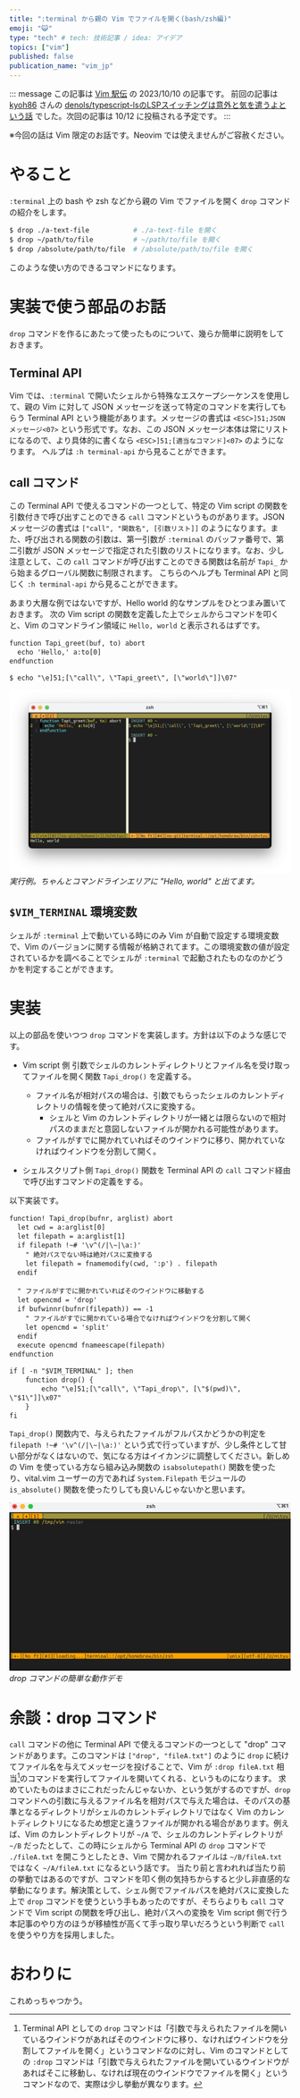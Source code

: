 ```yaml
---
title: ":terminal から親の Vim でファイルを開く(bash/zsh編)"
emoji: "😺"
type: "tech" # tech: 技術記事 / idea: アイデア
topics: ["vim"]
published: false
publication_name: "vim_jp"
---
```



::: message
この記事は [Vim 駅伝](https://vim-jp.org/ekiden/) の 2023/10/10 の記事です。
前回の記事は [kyoh86](https://zenn.dev/kyoh86) さんの [denols/typescript-lsのLSPスイッチングは意外と気を遣うよという話](https://zenn.dev/vim_jp/articles/69d26e3f7b0e35) でした。次回の記事は 10/12 に投稿される予定です。
:::

※今回の話は Vim 限定のお話です。Neovim では使えませんがご容赦ください。

# やること

`:terminal` 上の bash や zsh などから親の Vim でファイルを開く `drop` コマンドの紹介をします。

```sh
$ drop ./a-text-file           # ./a-text-file を開く
$ drop ~/path/to/file          # ~/path/to/file を開く
$ drop /absolute/path/to/file  # /absolute/path/to/file を開く
```

このような使い方のできるコマンドになります。

# 実装で使う部品のお話

`drop` コマンドを作るにあたって使ったものについて、幾らか簡単に説明をしておきます。

## Terminal API

Vim では、`:terminal` で開いたシェルから特殊なエスケープシーケンスを使用して、親の Vim に対して JSON メッセージを送って特定のコマンドを実行してもらう Terminal API という機能があります。メッセージの書式は `<ESC>]51;JSON メッセージ<07>` という形式です。なお、この JSON メッセージ本体は常にリストになるので、より具体的に書くなら `<ESC>]51;[適当なコマンド]<07>` のようになります。
ヘルプは `:h terminal-api` から見ることができます。


## call コマンド

この Terminal API で使えるコマンドの一つとして、特定の Vim script の関数を引数付きで呼び出すことのできる `call` コマンドというものがあります。JSON メッセージの書式は `["call", "関数名", [引数リスト]]` のようになります。また、呼び出される関数の引数は、第一引数が `:terminal` のバッファ番号で、第二引数が JSON メッセージで指定された引数のリストになります。なお、少し注意として、この `call` コマンドが呼び出すことのできる関数は名前が `Tapi_` から始まるグローバル関数に制限されます。
こちらのヘルプも Terminal API と同じく `:h terminal-api` から見ることができます。

あまり大層な例ではないですが、Hello world 的なサンプルをひとつまみ置いておきます。
次の Vim script の関数を定義した上でシェルからコマンドを叩くと、Vim のコマンドライン領域に `Hello, world` と表示されるはずです。

```vim:Vim script
function Tapi_greet(buf, to) abort
  echo 'Hello,' a:to[0]
endfunction
```

```sh:コマンドライン
$ echo "\e]51;[\"call\", \"Tapi_greet\", [\"world\"]]\07"
```

![](/images/vim-drop-command-tapi-helloworld-sh.png)
*実行例。ちゃんとコマンドラインエリアに "Hello, world" と出てます。*

## `$VIM_TERMINAL` 環境変数

シェルが `:terminal` 上で動いている時にのみ Vim が自動で設定する環境変数で、Vim のバージョンに関する情報が格納されてます。この環境変数の値が設定されているかを調べることでシェルが `:terminal` で起動されたものなのかどうかを判定することができます。


# 実装

以上の部品を使いつつ `drop` コマンドを実装します。方針は以下のような感じです。

- Vim script 側
    引数でシェルのカレントディレクトリとファイル名を受け取ってファイルを開く関数 `Tapi_drop()` を定義する。
    - ファイル名が相対パスの場合は、引数でもらったシェルのカレントディレクトリの情報を使って絶対パスに変換する。
        - シェルと Vim のカレントディレクトリが一緒とは限らないので相対パスのままだと意図しないファイルが開かれる可能性があります。
    - ファイルがすでに開かれていればそのウインドウに移り、開かれていなければウインドウを分割して開く。

- シェルスクリプト側
    `Tapi_drop()` 関数を Terminal API の `call` コマンド経由で呼び出すコマンドの定義をする。

以下実装です。

```vim:.vimrc など
function! Tapi_drop(bufnr, arglist) abort
  let cwd = a:arglist[0]
  let filepath = a:arglist[1]
  if filepath !~# '\v^(/|\~|\a:)'
    " 絶対パスでない時は絶対パスに変換する
    let filepath = fnamemodify(cwd, ':p') . filepath
  endif

  " ファイルがすでに開かれていればそのウインドウに移動する
  let opencmd = 'drop'
  if bufwinnr(bufnr(filepath)) == -1
    " ファイルがすでに開かれている場合でなければウインドウを分割して開く
    let opencmd = 'split'
  endif
  execute opencmd fnameescape(filepath)
endfunction
```

```bash:.bashrc など
if [ -n "$VIM_TERMINAL" ]; then
	function drop() {
		echo "\e]51;[\"call\", \"Tapi_drop\", [\"$(pwd)\", \"$1\"]]\x07"
	}
fi
```


`Tapi_drop()` 関数内で、与えられたファイルがフルパスかどうかの判定を `filepath !~# '\v^(/|\~|\a:)'` という式で行っていますが、少し条件として甘い部分がなくはないので、気になる方はイイカンジに調整してください。新しめの Vim を使っている方なら組み込み関数の `isabsolutepath()` 関数を使ったり、vital.vim ユーザーの方であれば `System.Filepath` モジュールの `is_absolute()` 関数を使ったりしても良いんじゃないかと思います。

![](/images/vim-drop-command-demo.gif)
*drop コマンドの簡単な動作デモ*


# 余談：drop コマンド

`call` コマンドの他に Terminal API で使えるコマンドの一つとして "drop" コマンドがあります。このコマンドは `["drop", "fileA.txt"]` のように `drop` に続けてファイル名を与えてメッセージを投げることで、Vim が `:drop fileA.txt` 相当[^1]のコマンドを実行してファイルを開いてくれる、というものになります。
求めていたものはまさにこれだったんじゃないか、という気がするのですが、`drop` コマンドへの引数に与えるファイル名を相対パスで与えた場合は、そのパスの基準となるディレクトリがシェルのカレントディレクトリではなく Vim のカレントディレクトリになるため想定と違うファイルが開かれる場合があります。例えば、Vim のカレントディレクトリが `~/A` で、シェルのカレントディレクトリが `~/B` だったとして、この時にシェルから Terminal API の `drop` コマンドで `./fileA.txt` を開こうとしたとき、Vim で開かれるファイルは `~/B/fileA.txt` ではなく `~/A/fileA.txt` になるという話です。
当たり前と言われれば当たり前の挙動ではあるのですが、コマンドを叩く側の気持ちからすると少し非直感的な挙動になります。解決策として、シェル側でファイルパスを絶対パスに変換した上で `drop` コマンドを使うという手もあったのですが、そちらよりも `call` コマンドで Vim script の関数を呼び出し、絶対パスへの変換を Vim script 側で行う本記事のやり方のほうが移植性が高くて手っ取り早いだろうという判断で `call` を使うやり方を採用しました。


# おわりに

これめっちゃつかう。

[^1]: Terminal API としての `drop` コマンドは「引数で与えられたファイルを開いているウインドウがあればそのウインドウに移り、なければウインドウを分割してファイルを開く」というコマンドなのに対し、Vim のコマンドとしての `:drop` コマンドは「引数で与えられたファイルを開いているウインドウがあればそこに移動し、なければ現在のウインドウでファイルを開く」というコマンドなので、実際は少し挙動が異なります。
